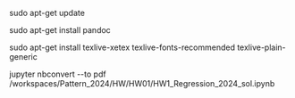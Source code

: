 sudo apt-get update

sudo apt-get install pandoc

sudo apt-get install texlive-xetex texlive-fonts-recommended texlive-plain-generic

jupyter nbconvert --to pdf /workspaces/Pattern_2024/HW/HW01/HW1_Regression_2024_sol.ipynb
